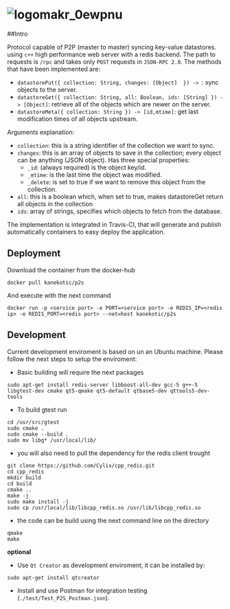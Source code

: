 # ![logomakr_0ewpnu](https://cloud.githubusercontent.com/assets/3071208/17784932/e2b96a14-657e-11e6-9cf9-ad0000e3e18c.png)

##Intro

Protocol capable of P2P (master to master) syncing key-value datastores. using ```c++``` high performance web server with a redis backend. The path to requests is ```/rpc``` and takes only ```POST``` requests in ```JSON-RPC 2.0```. The  methods that have been implemented are:
- ```datastorePut({ collection: String, changes: [Object]  }) -> ```: sync objects to the server.
- ```datastoreGet({ collection: String, all: Boolean, ids: [String] }) -> [Object]```: retrieve all of the objects which are newer on the server.
- ```datastoreMeta({ collection: String }) -> [id,mtime]```: get last modification times of all objects upstream.

Arguments explanation:
- ```collection```: this is a string identifier of the collection we want to sync.
- ```changes```: this is an array of objects to save in the collection; every object can be anything (JSON object). Has three special properties:
  - ```_id```: (always required) is the object key/id. 
  - ```_mtime```: is the last time the object was modified. 
  - ```_delete```: is set to true if we want to remove this object from the collection.
- ```all```: this is a boolean which, when set to true, makes datastoreGet return all objects in the collection
- ```ids```: array of strings, specifies which objects to fetch from the database.

The implementation is integrated in Travis-CI, that will generate and publish automatically containers to easy deploy the application.


## Deployment

Download the container from the docker-hub
```
docker pull kanekotic/p2s
```

And execute with the next command
```
docker run -p <service port> -e PORT=<service port> -e REDIS_IP=<redis ip> -e REDIS_PORT=<redis port> --net=host kanekotic/p2s
```

## Development

Current development enviroment is based on un an Ubuntu machine. Please follow the next steps to setup the enviroment: 

- Basic building will require the next packages
```
sudo apt-get install redis-server libboost-all-dev gcc-5 g++-5 libgtest-dev cmake qt5-qmake qt5-default qtbase5-dev qttools5-dev-tools
```
- To build gtest run 
```
cd /usr/src/gtest
sudo cmake .
sudo cmake --build . 
sudo mv libg* /usr/local/lib/
```
- you will also need to pull the dependency for the redis client trought
```
git clone https://github.com/Cylix/cpp_redis.git 
cd cpp_redis 
mkdir build 
cd build 
cmake .. 
make -j 
sudo make install -j 
sudo cp /usr/local/lib/libcpp_redis.so /usr/lib/libcpp_redis.so
```
- the code can be build using the next command line on the directory
```
qmake 
make
```
**optional**

- Use ```Qt Creator``` as development enviroment, it can be installed by:
```
sudo apt-get install qtcreator
```
- Install and use Postman for integration testing (```./test/Test_P2S_Postman.json```).

